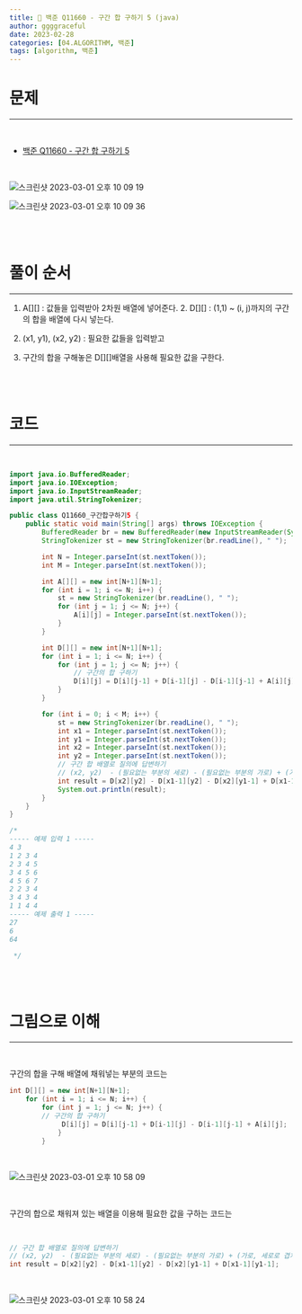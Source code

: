 ```yaml
---
title: 🐣 백준 Q11660 - 구간 합 구하기 5 (java)
author: ggggraceful
date: 2023-02-28
categories: [04.ALGORITHM, 백준]
tags: [algorithm, 백준]
---
```


# 문제

---

<br/>

- [백준 Q11660 - 구간 합 구하기 5](https://www.acmicpc.net/problem/11660)

<br/>

![스크린샷 2023-03-01 오후 10 09 19](https://user-images.githubusercontent.com/109974940/222148453-7cf64a3b-393f-48e5-a019-562ca140df1b.png)

![스크린샷 2023-03-01 오후 10 09 36](https://user-images.githubusercontent.com/109974940/222148464-182bd323-80cc-485e-ae33-12426b9266bc.png)

<br/>
<br/>

# 풀이 순서

---

1. A[][] : 값들을 입력받아 2차원 배열에 넣어준다.
   2. D[][] : (1,1) ~ (i, j)까지의 구간의 합을 배열에 다시 넣는다.

3. (x1, y1), (x2, y2) : 필요한 값들을 입력받고
4. 구간의 합을 구해놓은 D[][]배열을 사용해 필요한 값을 구한다.

<br/>
<br/>

# 코드

---

<br/>

```java
import java.io.BufferedReader;
import java.io.IOException;
import java.io.InputStreamReader;
import java.util.StringTokenizer;

public class Q11660_구간합구하기5 {
	public static void main(String[] args) throws IOException {
		BufferedReader br = new BufferedReader(new InputStreamReader(System.in));
		StringTokenizer st = new StringTokenizer(br.readLine(), " ");

		int N = Integer.parseInt(st.nextToken());
		int M = Integer.parseInt(st.nextToken());

		int A[][] = new int[N+1][N+1];
		for (int i = 1; i <= N; i++) {
			st = new StringTokenizer(br.readLine(), " ");
            for (int j = 1; j <= N; j++) {
                A[i][j] = Integer.parseInt(st.nextToken());
            }
		}

		int D[][] = new int[N+1][N+1];
        for (int i = 1; i <= N; i++) {
			for (int j = 1; j <= N; j++) {
				// 구간의 합 구하기
				D[i][j] = D[i][j-1] + D[i-1][j] - D[i-1][j-1] + A[i][j];
			}
		}

		for (int i = 0; i < M; i++) {
			st = new StringTokenizer(br.readLine(), " ");
			int x1 = Integer.parseInt(st.nextToken());
			int y1 = Integer.parseInt(st.nextToken());
			int x2 = Integer.parseInt(st.nextToken());
			int y2 = Integer.parseInt(st.nextToken());
			// 구간 합 배열로 질의에 답변하기
			// (x2, y2)  - (필요없는 부분의 세로) - (필요없는 부분의 가로) + (가로, 세로로 겹치는 부분)
			int result = D[x2][y2] - D[x1-1][y2] - D[x2][y1-1] + D[x1-1][y1-1];
			System.out.println(result);
		}
	}
}

/*
----- 예제 입력 1 -----
4 3
1 2 3 4
2 3 4 5
3 4 5 6
4 5 6 7
2 2 3 4
3 4 3 4
1 1 4 4
----- 예제 출력 1 -----
27
6
64

 */
```

<br/>
<br/>

# 그림으로 이해

---

<br/>

구간의 합을 구해 배열에 채워넣는 부분의 코드는

```java
int D[][] = new int[N+1][N+1];
	for (int i = 1; i <= N; i++) {
		for (int j = 1; j <= N; j++) {
		// 구간의 합 구하기
			 D[i][j] = D[i][j-1] + D[i-1][j] - D[i-1][j-1] + A[i][j];
			}
		}
```

<br/>

![스크린샷 2023-03-01 오후 10 58 09](https://user-images.githubusercontent.com/109974940/222161626-dfdb206c-d9ee-4414-afb6-c155073f888d.png)

<br/>

구간의 합으로 채워져 있는 배열을 이용해 
필요한 값을 구하는 코드는

<br/>

```java
// 구간 합 배열로 질의에 답변하기
// (x2, y2)  - (필요없는 부분의 세로) - (필요없는 부분의 가로) + (가로, 세로로 겹치는 부분)
int result = D[x2][y2] - D[x1-1][y2] - D[x2][y1-1] + D[x1-1][y1-1];
```

<br/>

![스크린샷 2023-03-01 오후 10 58 24](https://user-images.githubusercontent.com/109974940/222161647-f949f224-bd63-48ca-a270-b32387a6cea6.png)

<br/>
<br/>


